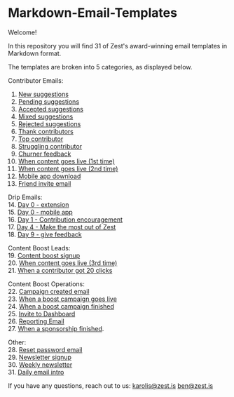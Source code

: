 # Markdown-Email-Templates

Welcome!

In this repository you will find 31 of Zest's award-winning email templates in Markdown format.

The templates are broken into 5 categories, as displayed below.

Contributor Emails:
1. [New suggestions](https://github.com/zestis/Markdown-Email-Templates/blob/master/New%20Suggestions.md)
2. [Pending suggestions](https://github.com/zestis/Markdown-Email-Templates/blob/master/Pending%20Suggestions.md)
3. [Accepted suggestions](https://github.com/zestis/Markdown-Email-Templates/blob/master/Accepted%20Suggestions.md)
4. [Mixed suggestions](https://github.com/zestis/Markdown-Email-Templates/blob/master/Mixed%20Suggestions.md)
5. [Rejected suggestions](https://github.com/zestis/Markdown-Email-Templates/blob/master/Rejected%20Suggestions.md)
6. [Thank contributors](https://github.com/zestis/Markdown-Email-Templates/blob/master/Thank%20Contributors.md)
7. [Top contributor](https://github.com/zestis/Markdown-Email-Templates/blob/master/Top%20Contributor.md)
8. [Struggling contributor](https://github.com/zestis/Markdown-Email-Templates/blob/master/Struggling%20contributor.md)
9. [Churner feedback](https://github.com/zestis/Markdown-Email-Templates/blob/master/Churner%20feedback.md)
10. [When content goes live (1st time)](https://github.com/zestis/Markdown-Email-Templates/blob/master/When%20Content%20Goes%20Live%20-%20First%20Time.md)
11. [When content goes live (2nd time)](https://github.com/zestis/Markdown-Email-Templates/blob/master/When%20Content%20Goes%20Live%20-%20Second%20Time.md)
12. [Mobile app download](https://github.com/zestis/Markdown-Email-Templates/blob/master/Mobile%20app%20download.md)
13. [Friend invite email](https://github.com/zestis/Markdown-Email-Templates/blob/master/Friend%20invite%20email.md)

Drip Emails:  
14. [Day 0 - extension](https://github.com/zestis/Markdown-Email-Templates/blob/master/Day%200%20-%20Extension.md)  
15. [Day 0 - mobile app](https://github.com/zestis/Markdown-Email-Templates/blob/master/Day%200%20-%20Mobile%20App.md)  
16. [Day 1 - Contribution encouragement](https://github.com/zestis/Markdown-Email-Templates/blob/master/Day%201%20-%20Contribution%20Encouragement.md)  
17. [Day 4 - Make the most out of Zest](https://github.com/zestis/Markdown-Email-Templates/blob/master/Day%204%20-%20Make%20the%20most%20out%20of%20Zest.md)    
18. [Day 9 - give feedback](https://github.com/zestis/Markdown-Email-Templates/blob/master/Day%209%20-%20give%20feedback.md)  

Content Boost Leads:  
19. [Content boost signup](https://github.com/zestis/Markdown-Email-Templates/blob/master/Content%20boost%20signup.md)   
20. [When content goes live (3rd time)](https://github.com/zestis/Markdown-Email-Templates/blob/master/When%20Content%20Goes%20Live%20-%20Third%20Time.md)  
21. [When a contributor got 20 clicks](https://github.com/zestis/Markdown-Email-Templates/blob/master/When%20a%20contributor%20got%2020%20clicks.md)    

Content Boost Operations:  
22. [Campaign created email](https://github.com/zestis/Markdown-Email-Templates/blob/master/Campaign%20created%20email.md)  
23. [When a boost campaign goes live](https://github.com/zestis/Markdown-Email-Templates/blob/master/When%20a%20boost%20campaign%20goes%20live.md)  
24. [When a boost campaign finished](https://github.com/zestis/Markdown-Email-Templates/blob/master/When%20a%20boost%20campaign%20finished.md)  
25. [Invite to Dashboard](https://github.com/zestis/Markdown-Email-Templates/blob/master/Invite%20to%20Dashboard.md)  
26. [Reporting Email](https://github.com/zestis/Markdown-Email-Templates/blob/master/Reporting%20Email.md)  
27. [When a sponsorship finished](https://github.com/zestis/Markdown-Email-Templates/blob/master/When%20a%20sponsorship%20finished.md). 

Other:  
28. [Reset password email](https://github.com/zestis/Markdown-Email-Templates/blob/master/Reset%20password%20email.md)  
29. [Newsletter signup](https://github.com/zestis/Markdown-Email-Templates/blob/master/Newsletter%20signup.md)  
30. [Weekly newsletter](https://github.com/zestis/Markdown-Email-Templates/blob/master/Weekly%20Newsletter.md)  
31. [Daily email intro](https://github.com/zestis/Markdown-Email-Templates/blob/master/Daily%20email%20intro.md)  


If you have any questions, reach out to us:
karolis@zest.is
ben@zest.is
